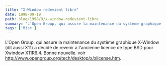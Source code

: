 ```yaml
---
title: "X-Window redevient libre"
date: 1998-09-19
path: blog/1998/9/x-window-redevient-libre
summary: "L'Open Group, qui assure la maintenance du système graphique X-Window (dit aussi X11) a décidé de revenir a l'ancienne licence de type BSD pour Xwindow X11R6.4."
tags: ['Misc']
---
```


<P>
L'Open Group, qui assure la maintenance du système graphique
X-Window (dit aussi X11) a décidé de revenir a l'ancienne licence
de type BSD pour Xwindow X11R6.4. Bonne nouvelle.  voir <A HREF="http://www.opengroup.org/tech/desktop/x/xlicense.htm">http://www.opengroup.org/tech/desktop/x/xlicense.htm</A>.
</P>


